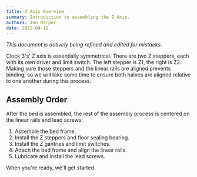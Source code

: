 ```yaml
---
title: Z Axis Overview
summary: Introduction to assembling the Z Axis.
authors: Jon Harper
date: 2022-04-11
---
```


*This document is actively being refined and edited for mistaeks.*

Clock 3's' Z axis is essentially symmetrical. There are two Z steppers, each with its own driver and limit switch. The left stepper is Z1, the right is Z2. Making sure those steppers and the linear rails are aligned prevents binding, so we will take some time to ensure both halves are aligned relative to one another during this process.

## Assembly Order

After the bed is assembled, the rest of the assembly process is centered on the linear rails and lead screws:

1. Assemble the bed frame.
2. Install the Z steppers and floor sealing bearing.
3. Install the Z gantries and limit switches.
4. Attach the bed frame and align the linear rails.
5. Lubricate and install the lead screws.

When you're ready, we'll get started.